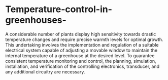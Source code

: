 # Temperature-control-in-greenhouses-
A considerable number of plants display high sensitivity towards drastic temperature changes and require precise warmth levels for optimal growth. This undertaking involves the implementation and regulation of a suitable electrical system capable of adjusting a movable window to maintain the internal temperature of a greenhouse at the desired level. To guarantee consistent temperature monitoring and control, the planning, simulation, installation, and verification of the controlling electronics, transducer, and any additional circuitry are necessary.

